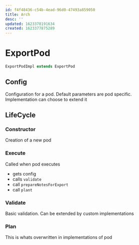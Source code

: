```yaml
---
id: f4f48436-c54b-4ead-96d0-47493a859050
title: Arch
desc: ''
updated: 1623378191634
created: 1623377875289
---
```




# ExportPod

```ts
ExportPodImpl extends ExportPod
```

## Config

Configuration for a pod. Default parameters are pod specific. Implementation can choose to extend it

## LifeCycle

### Constructor

Creation of a new pod

### Execute

Called when pod executes
- gets config
- calls `validate`
- call `prepareNotesForExport`
- call `plant`
### Validate

Basic validation. Can be extended by custom implementations

### Plan

This is whats overwritten in implementations of pod
